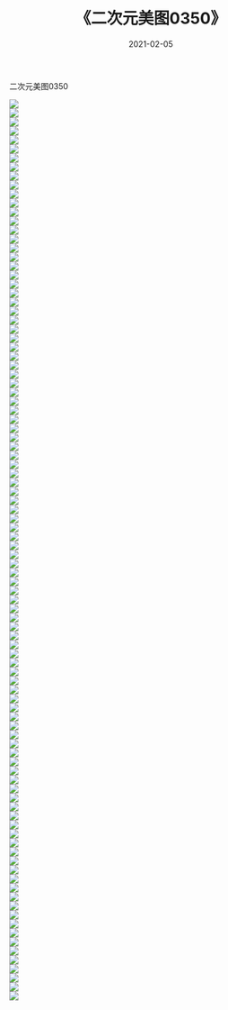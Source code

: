 ﻿---
layout: post
title:  《二次元美图0350》
date:   2021-02-05
img: http://imgx.orgx.ga/二次元/2021/二次元美图0350/000.jpg
categories: [美女, 清纯, 唯美]
---

二次元美图0350

 ![](http://imgx.orgx.ga/二次元/2021/二次元美图0350/001.jpg) <br>![](http://imgx.orgx.ga/二次元/2021/二次元美图0350/002.jpg) <br>![](http://imgx.orgx.ga/二次元/2021/二次元美图0350/003.jpg) <br>![](http://imgx.orgx.ga/二次元/2021/二次元美图0350/004.jpg) <br>![](http://imgx.orgx.ga/二次元/2021/二次元美图0350/005.jpg) <br>![](http://imgx.orgx.ga/二次元/2021/二次元美图0350/006.jpg) <br>![](http://imgx.orgx.ga/二次元/2021/二次元美图0350/007.jpg) <br>![](http://imgx.orgx.ga/二次元/2021/二次元美图0350/008.jpg) <br>![](http://imgx.orgx.ga/二次元/2021/二次元美图0350/009.jpg) <br>![](http://imgx.orgx.ga/二次元/2021/二次元美图0350/010.jpg) <br>![](http://imgx.orgx.ga/二次元/2021/二次元美图0350/011.jpg) <br>![](http://imgx.orgx.ga/二次元/2021/二次元美图0350/012.jpg) <br>![](http://imgx.orgx.ga/二次元/2021/二次元美图0350/013.jpg) <br>![](http://imgx.orgx.ga/二次元/2021/二次元美图0350/014.jpg) <br>![](http://imgx.orgx.ga/二次元/2021/二次元美图0350/015.jpg) <br>![](http://imgx.orgx.ga/二次元/2021/二次元美图0350/016.jpg) <br>![](http://imgx.orgx.ga/二次元/2021/二次元美图0350/017.jpg) <br>![](http://imgx.orgx.ga/二次元/2021/二次元美图0350/018.jpg) <br>![](http://imgx.orgx.ga/二次元/2021/二次元美图0350/019.jpg) <br>![](http://imgx.orgx.ga/二次元/2021/二次元美图0350/020.jpg) <br>![](http://imgx.orgx.ga/二次元/2021/二次元美图0350/021.jpg) <br>![](http://imgx.orgx.ga/二次元/2021/二次元美图0350/022.jpg) <br>![](http://imgx.orgx.ga/二次元/2021/二次元美图0350/023.jpg) <br>![](http://imgx.orgx.ga/二次元/2021/二次元美图0350/024.jpg) <br>![](http://imgx.orgx.ga/二次元/2021/二次元美图0350/025.jpg) <br>![](http://imgx.orgx.ga/二次元/2021/二次元美图0350/026.jpg) <br>![](http://imgx.orgx.ga/二次元/2021/二次元美图0350/027.jpg) <br>![](http://imgx.orgx.ga/二次元/2021/二次元美图0350/028.jpg) <br>![](http://imgx.orgx.ga/二次元/2021/二次元美图0350/029.jpg) <br>![](http://imgx.orgx.ga/二次元/2021/二次元美图0350/030.jpg) <br>![](http://imgx.orgx.ga/二次元/2021/二次元美图0350/031.jpg) <br>![](http://imgx.orgx.ga/二次元/2021/二次元美图0350/032.jpg) <br>![](http://imgx.orgx.ga/二次元/2021/二次元美图0350/033.jpg) <br>![](http://imgx.orgx.ga/二次元/2021/二次元美图0350/034.jpg) <br>![](http://imgx.orgx.ga/二次元/2021/二次元美图0350/035.jpg) <br>![](http://imgx.orgx.ga/二次元/2021/二次元美图0350/036.jpg) <br>![](http://imgx.orgx.ga/二次元/2021/二次元美图0350/037.jpg) <br>![](http://imgx.orgx.ga/二次元/2021/二次元美图0350/038.jpg) <br>![](http://imgx.orgx.ga/二次元/2021/二次元美图0350/039.jpg) <br>![](http://imgx.orgx.ga/二次元/2021/二次元美图0350/040.jpg) <br>![](http://imgx.orgx.ga/二次元/2021/二次元美图0350/041.jpg) <br>![](http://imgx.orgx.ga/二次元/2021/二次元美图0350/042.jpg) <br>![](http://imgx.orgx.ga/二次元/2021/二次元美图0350/043.jpg) <br>![](http://imgx.orgx.ga/二次元/2021/二次元美图0350/044.jpg) <br>![](http://imgx.orgx.ga/二次元/2021/二次元美图0350/045.jpg) <br>![](http://imgx.orgx.ga/二次元/2021/二次元美图0350/046.jpg) <br>![](http://imgx.orgx.ga/二次元/2021/二次元美图0350/047.jpg) <br>![](http://imgx.orgx.ga/二次元/2021/二次元美图0350/048.jpg) <br>![](http://imgx.orgx.ga/二次元/2021/二次元美图0350/049.jpg) <br>![](http://imgx.orgx.ga/二次元/2021/二次元美图0350/050.jpg) <br>![](http://imgx.orgx.ga/二次元/2021/二次元美图0350/051.jpg) <br>![](http://imgx.orgx.ga/二次元/2021/二次元美图0350/052.jpg) <br>![](http://imgx.orgx.ga/二次元/2021/二次元美图0350/053.jpg) <br>![](http://imgx.orgx.ga/二次元/2021/二次元美图0350/054.jpg) <br>![](http://imgx.orgx.ga/二次元/2021/二次元美图0350/055.jpg) <br>![](http://imgx.orgx.ga/二次元/2021/二次元美图0350/056.jpg) <br>![](http://imgx.orgx.ga/二次元/2021/二次元美图0350/057.jpg) <br>![](http://imgx.orgx.ga/二次元/2021/二次元美图0350/058.jpg) <br>![](http://imgx.orgx.ga/二次元/2021/二次元美图0350/059.jpg) <br>![](http://imgx.orgx.ga/二次元/2021/二次元美图0350/060.jpg) <br>![](http://imgx.orgx.ga/二次元/2021/二次元美图0350/061.jpg) <br>![](http://imgx.orgx.ga/二次元/2021/二次元美图0350/062.jpg) <br>![](http://imgx.orgx.ga/二次元/2021/二次元美图0350/063.jpg) <br>![](http://imgx.orgx.ga/二次元/2021/二次元美图0350/064.jpg) <br>![](http://imgx.orgx.ga/二次元/2021/二次元美图0350/065.jpg) <br>![](http://imgx.orgx.ga/二次元/2021/二次元美图0350/066.jpg) <br>![](http://imgx.orgx.ga/二次元/2021/二次元美图0350/067.jpg) <br>![](http://imgx.orgx.ga/二次元/2021/二次元美图0350/068.jpg) <br>![](http://imgx.orgx.ga/二次元/2021/二次元美图0350/069.jpg) <br>![](http://imgx.orgx.ga/二次元/2021/二次元美图0350/070.jpg) <br>![](http://imgx.orgx.ga/二次元/2021/二次元美图0350/071.jpg) <br>![](http://imgx.orgx.ga/二次元/2021/二次元美图0350/072.jpg) <br>![](http://imgx.orgx.ga/二次元/2021/二次元美图0350/073.jpg) <br>![](http://imgx.orgx.ga/二次元/2021/二次元美图0350/074.jpg) <br>![](http://imgx.orgx.ga/二次元/2021/二次元美图0350/075.jpg) <br>![](http://imgx.orgx.ga/二次元/2021/二次元美图0350/076.jpg) <br>![](http://imgx.orgx.ga/二次元/2021/二次元美图0350/077.jpg) <br>![](http://imgx.orgx.ga/二次元/2021/二次元美图0350/078.jpg) <br>![](http://imgx.orgx.ga/二次元/2021/二次元美图0350/079.jpg) <br>![](http://imgx.orgx.ga/二次元/2021/二次元美图0350/080.jpg) <br>![](http://imgx.orgx.ga/二次元/2021/二次元美图0350/081.jpg) <br>![](http://imgx.orgx.ga/二次元/2021/二次元美图0350/082.jpg) <br>![](http://imgx.orgx.ga/二次元/2021/二次元美图0350/083.jpg) <br>![](http://imgx.orgx.ga/二次元/2021/二次元美图0350/084.jpg) <br>![](http://imgx.orgx.ga/二次元/2021/二次元美图0350/085.jpg) <br>![](http://imgx.orgx.ga/二次元/2021/二次元美图0350/086.jpg) <br>![](http://imgx.orgx.ga/二次元/2021/二次元美图0350/087.jpg) <br>![](http://imgx.orgx.ga/二次元/2021/二次元美图0350/088.jpg) <br>![](http://imgx.orgx.ga/二次元/2021/二次元美图0350/089.jpg) <br>![](http://imgx.orgx.ga/二次元/2021/二次元美图0350/090.jpg) <br>![](http://imgx.orgx.ga/二次元/2021/二次元美图0350/091.jpg) <br>![](http://imgx.orgx.ga/二次元/2021/二次元美图0350/092.jpg) <br>![](http://imgx.orgx.ga/二次元/2021/二次元美图0350/093.jpg) <br>![](http://imgx.orgx.ga/二次元/2021/二次元美图0350/094.jpg) <br>![](http://imgx.orgx.ga/二次元/2021/二次元美图0350/095.jpg) <br>![](http://imgx.orgx.ga/二次元/2021/二次元美图0350/096.jpg) <br>![](http://imgx.orgx.ga/二次元/2021/二次元美图0350/097.jpg) <br>![](http://imgx.orgx.ga/二次元/2021/二次元美图0350/098.jpg) <br>![](http://imgx.orgx.ga/二次元/2021/二次元美图0350/099.jpg) <br>![](http://imgx.orgx.ga/二次元/2021/二次元美图0350/100.jpg) <br>